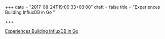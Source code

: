 +++
date = "2017-08-24T19:00:33+03:00"
draft = false
title = "Experiences Building InfluxDB in Go "

+++

<p><a href="https://www.infoq.com/presentations/influxdb-go">Experiences Building InfluxDB in Go </a></p>